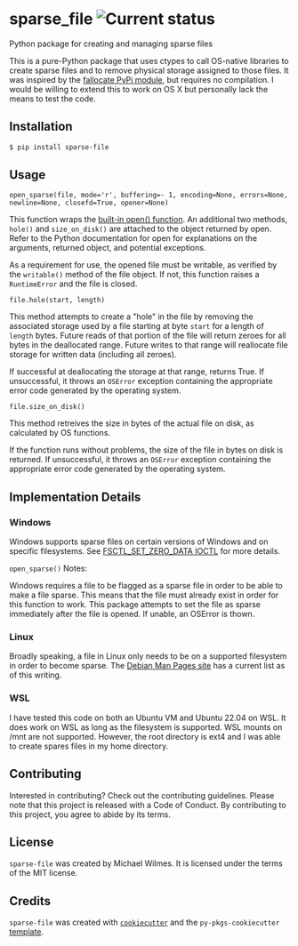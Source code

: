 # sparse_file ![Current status](https://github.com/wilminator/sparse_file/actions/workflows/ci-cd.yml/badge.svg?event=push)
Python package for creating and managing sparse files

This is a pure-Python package that uses ctypes to call OS-native libraries to create sparse files and to remove physical storage assigned to those files. It was inspired by the [fallocate PyPi module](https://github.com/trbs/fallocate), but requires no compilation. I would be willing to extend this to work on OS X but personally lack the means to test the code.

## Installation

```bash
$ pip install sparse-file
```

## Usage
`open_sparse(file, mode='r', buffering=- 1, encoding=None, errors=None, newline=None, closefd=True, opener=None)`

This function wraps the [built-in open() function](https://docs.python.org/3/library/functions.html#open). An additional two methods, `hole()` and `size_on_disk()` are attached to the object returned by open. Refer to the Python documentation for open for explanations on the arguments, returned object, and potential exceptions.

As a requirement for use, the opened file must be writable, as verified by the `writable()` method of the file object. If not, this function raises a `RuntimeError` and the file is closed.

`file.hole(start, length)`

This method attempts to create a "hole" in the file by removing the associated storage used by a file starting at byte `start` for a length of `length` bytes. Future reads of that portion of the file will return zeroes for all bytes in the deallocated range. Future writes to that range will reallocate file storage for written data (including all zeroes).

If successful at deallocating the storage at that range, returns True. If unsuccessful, it throws an `OSError` exception containing the appropriate error code generated by the operating system.

`file.size_on_disk()`

This method retreives the size in bytes of the actual file on disk, as calculated by OS functions.

If the function runs without problems, the size of the file in bytes on disk is returned. If unsuccessful, it throws an `OSError` exception containing the appropriate error code generated by the operating system.

## Implementation Details
### Windows
Windows supports sparse files on certain versions of Windows and on specific filesystems. See [FSCTL_SET_ZERO_DATA IOCTL](https://learn.microsoft.com/en-us/windows/win32/api/winioctl/ni-winioctl-fsctl_set_zero_data) for more details.

`open_sparse()` Notes:

Windows requires a file to be flagged as a sparse file in order to be able to make a file sparse. This means that the file must already exist in order for this function to work. This package attempts to set the file as sparse immediately after the file is opened. If unable, an OSError is thown.

### Linux
Broadly speaking, a file in Linux only needs to be on a supported filesystem in order to become sparse. The [Debian Man Pages site](https://manpages.debian.org/bookworm/manpages-dev/fallocate.2.en.html) has a current list as of this writing.

### WSL
I have tested this code on both an Ubuntu VM and Ubuntu 22.04 on WSL. It does work on WSL as long as the filesystem is supported. WSL mounts on /mnt are not supported. However, the root directory is ext4 and I was able to create spares files in my home directory.

## Contributing

Interested in contributing? Check out the contributing guidelines. Please note that this project is released with a Code of Conduct. By contributing to this project, you agree to abide by its terms.

## License

`sparse-file` was created by Michael Wilmes. It is licensed under the terms of the MIT license.

## Credits

`sparse-file` was created with [`cookiecutter`](https://cookiecutter.readthedocs.io/en/latest/) and the `py-pkgs-cookiecutter` [template](https://github.com/py-pkgs/py-pkgs-cookiecutter).
